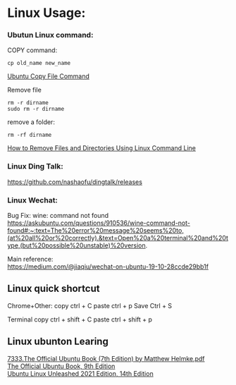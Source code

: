# Linux Usage:

### Ubutun Linux command:
COPY command:
```
cp old_name new_name
```
[Ubuntu Copy File Command](https://www.cyberciti.biz/faq/ubuntu-copy-file-command/)  


Remove file 
```
rm -r dirname
sudo rm -r dirname
```

remove a folder:
```
rm -rf dirname
```
[How to Remove Files and Directories Using Linux Command Line](https://linuxize.com/post/how-to-remove-files-and-directories-using-linux-command-line/) 


### Linux Ding Talk:
https://github.com/nashaofu/dingtalk/releases

### Linux Wechat:

Bug Fix:
wine: command not found   
https://askubuntu.com/questions/910536/wine-command-not-found#:~:text=The%20error%20message%20seems%20to,(at%20all%20or%20correctly).&text=Open%20a%20terminal%20and%20type,(but%20possible%20unstable)%20version.


Main reference:  
https://medium.com/@jiaqiu/wechat-on-ubuntu-19-10-28ccde29bb1f   

## Linux quick shortcut
Chrome+Other:
copy ctrl + C
paste ctrl + p 
Save Ctrl + S

Terminal
copy ctrl + shift + C
paste ctrl + shift + p 

## Linux ubunton Learing
[7333.The Official Ubuntu Book (7th Edition) by Matthew Helmke.pdf](https://github.com/levunguyen/CGDN-Ebooks/blob/master/Server/7333.The%20Official%20Ubuntu%20Book%20(7th%20Edition)%20by%20Matthew%20Helmke.pdf)  
[The Official Ubuntu Book, 9th Edition](https://learning.oreilly.com/library/view/the-official-ubuntu/9780134512501/)  
[Ubuntu Linux Unleashed 2021 Edition, 14th Edition](https://learning.oreilly.com/library/view/the-official-ubuntu/9780134512501/)  


